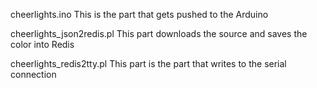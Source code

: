 
cheerlights.ino
    This is the part that gets pushed to the Arduino

cheerlights_json2redis.pl
    This part downloads the source and saves the color into
    Redis 

cheerlights_redis2tty.pl
    This part is the part that writes to the serial connection
